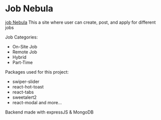# Job Nebula
[job Nebula](https://job-nebula.web.app/)
This a site where user can create, post, and apply for different jobs

Job Categories:

- On-Site Job
- Remote Job
- Hybrid
- Part-Time

Packages used for this project:
- swiper-slider
- react-hot-toast
- react-tabs
- sweetalert2
- react-modal and more...

Backend made with expressJS & MongoDB
